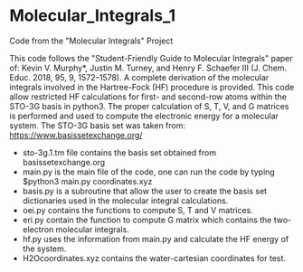 # Molecular_Integrals_1
Code from the "Molecular Integrals" Project

This code follows the "Student-Friendly Guide to Molecular Integrals" paper of: Kevin V. Murphy*, Justin M. Turney, and Henry F. Schaefer III (J. Chem. Educ. 2018, 95, 9, 1572–1578). A complete derivation of the molecular integrals involved in the Hartree-Fock (HF) procedure is provided. 
This code allow restricted HF calculations for first- and second-row atoms within the STO-3G basis in python3. 
The proper calculation of S, T, V, and G matrices is performed and used to compute the electronic energy for a molecular system. 
The STO-3G basis set was taken from: https://www.basissetexchange.org/


- sto-3g.1.tm file contains the basis set obtained from basissetexchange.org
- main.py is the main file of the code, one can run the code by typing 
  $python3 main.py coordinates.xyz
- basis.py is a subroutine that allow the user to create the basis set dictionaries used in the molecular integral calculations.
- oei.py contains the functions to compute S, T and V matrices.
- eri.py contain the function to compute G matrix which contains the two-electron molecular integrals.
- hf.py uses the information from main.py and calculate the HF energy of the system.
- H2Ocoordinates.xyz contains the water-cartesian coordinates for test.
